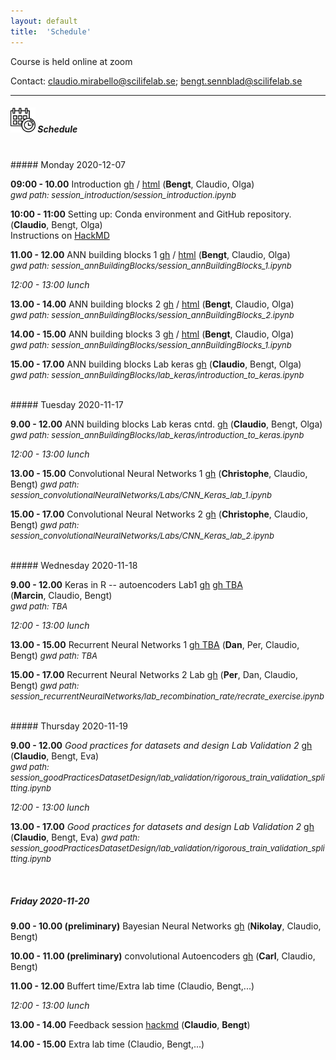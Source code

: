 ```yaml
---
layout: default
title:  'Schedule'
---
```


Course is held online at zoom

Contact: [claudio.mirabello@scilifelab.se](claudio.mirabello@scilifelab.se); [bengt.sennblad@scilifelab.se](bengt.sennblad@scilifelab.se)

----

##### <img border="0" src="icons/schedule-02.svg" width="40" height="40"> Schedule
<br/>
##### Monday 2020-12-07

**09:00 - 10.00** Introduction
[gh](https://github.com/NBISweden/workshop-neural-nets-and-deep-learning/blob/master/session_introduction/session_introduction.ipynb) / [html](session_introduction/session_introduction.html)
(**Bengt**, Claudio, Olga)  
<font size=2> _gwd path: session_introduction/session_introduction.ipynb_ </font>


**10:00 - 11:00** Setting up: Conda environment and GitHub repository.
(**Claudio**, Bengt, Olga)  
Instructions on [HackMD](https://hackmd.io/fZc9DFyDSOO5Kd4RORb4Uw)

**11.00 - 12.00** ANN building blocks 1
[gh](https://github.com/NBISweden/workshop-neural-nets-and-deep-learning/session_annBuildingBlocks/session_annBuildingBlocks_1.ipynb) / [html](session_annBuildingBlocks/session_annBuildingBlocks_1.html)
(**Bengt**, Claudio, Olga)  
<font size=2>_gwd path: session_annBuildingBlocks/session_annBuildingBlocks_1.ipynb_</font>

*12:00 - 13:00 lunch*

**13.00 - 14.00** ANN building blocks 2
[gh](https://github.com/NBISweden/workshop-neural-nets-and-deep-learning/session_annBuildingBlocks/session_annBuildingBlocks_2.ipynb) / [html](session_annBuildingBlocks/session_annBuildingBlocks_2.html)
(**Bengt**, Claudio, Olga)  
<font size=2>_gwd path: session_annBuildingBlocks/session_annBuildingBlocks_2.ipynb_</font>

**14.00 - 15.00** ANN building blocks 3
[gh](https://github.com/NBISweden/workshop-neural-nets-and-deep-learning/session_annBuildingBlocks/session_annBuildingBlocks_3.ipynb) / [html](session_annBuildingBlocks_3.html)
(**Bengt**, Claudio, Olga)  
<font size=2>_gwd path: session_annBuildingBlocks/session_annBuildingBlocks_1.ipynb_</font>

**15.00 - 17.00** ANN building blocks Lab keras
[gh](session_annBuildingBlocks/lab_keras/introduction_to_keras.ipynb)
(**Claudio**, Bengt, Olga)  
<font size=2>_gwd path: session_annBuildingBlocks/lab_keras/introduction_to_keras.ipynb_</font>

<br/>
##### Tuesday 2020-11-17

**9.00 - 12.00** ANN building blocks Lab keras cntd.
[gh](session_annBuildingBlocks/lab_keras/introduction_to_keras.ipynb)
(**Claudio**, Bengt, Olga)  
<font size=2>_gwd path: session_annBuildingBlocks/lab_keras/introduction_to_keras.ipynb_</font>


*12:00 - 13:00 lunch*

**13.00 - 15.00** Convolutional Neural Networks 1 [gh](https://github.com/NBISweden/workshop-neural-nets-and-deep-learning/tree/master/session_convolutionalNeuralNetworks/Labs/CNN_Keras_lab_1.ipynb) (**Christophe**, Claudio, Bengt)
<font size=2>_gwd path: session_convolutionalNeuralNetworks/Labs/CNN_Keras_lab_1.ipynb_</font>

**15.00 - 17.00** Convolutional Neural Networks 2 [gh](https://github.com/NBISweden/workshop-neural-nets-and-deep-learning/tree/master/session_convolutionalNeuralNetworks/Labs/CNN_Keras_lab_2.ipynb) (**Christophe**, Claudio, Bengt)
<font size=2>_gwd path: session_convolutionalNeuralNetworks/Labs/CNN_Keras_lab_2.ipynb_</font>


<br/>
##### Wednesday 2020-11-18

**9.00 - 12.00** Keras in R -- autoencoders Lab1 [gh](session_rAutoencoders/session_rAutoencoders.ipynb)
[gh TBA](TBA)  
(**Marcin**, Claudio, Bengt)  
<font size=2>_gwd path: TBA_</font>

*12:00 - 13:00 lunch*

**13.00 - 15.00** Recurrent Neural Networks 1
[gh TBA](b)
(**Dan**, Per, Claudio, Bengt)
<font size=2>_gwd path: TBA_</font>

**15.00 - 17.00** Recurrent Neural Networks 2 Lab
[gh](https://github.com/NBISweden/workshop-neural-nets-and-deep-learning/blob/master/session_recurrentNeuralNetworks/lab_recombination_rate/recrate_exercise.ipynb)
(**Per**, Dan, Claudio, Bengt)
<font size=2>_gwd path: session_recurrentNeuralNetworks/lab_recombination_rate/recrate_exercise.ipynb_</font>


<br/>
##### Thursday 2020-11-19

**9.00 - 12.00** *Good practices for datasets and design Lab Validation 2* [gh](https://github.com/NBISweden/workshop-neural-nets-and-deep-learning/blob/master/session_goodPracticesDatasetDesign/lab_validation/rigorous_train_validation_splitting.ipynb) (**Claudio**, Bengt, Eva)  
<font size=2>_gwd path: session_goodPracticesDatasetDesign/lab_validation/rigorous_train_validation_splitting.ipynb_</font>

*12:00 - 13:00 lunch*


**13.00 - 17.00** *Good practices for datasets and design Lab Validation 2* [gh](https://github.com/NBISweden/workshop-neural-nets-and-deep-learning/blob/master/session_goodPracticesDatasetDesign/lab_validation/rigorous_train_validation_splitting.ipynb) (**Claudio**, Bengt, Eva)
<font size=2>_gwd path: session_goodPracticesDatasetDesign/lab_validation/rigorous_train_validation_splitting.ipynb_</font>

<br/>

##### Friday 2020-11-20

**9.00 - 10.00 (preliminary)** Bayesian Neural Networks [gh](session_bnn/session_bnn.ipynb) (**Nikolay**, Claudio, Bengt)

**10.00 - 11.00 (preliminary)** convolutional Autoencoders  [gh](session_ca/session_ca.ipynb) (**Carl**, Claudio, Bengt)

**11.00 - 12.00** Buffert time/Extra lab time (Claudio, Bengt,...)

*12:00 - 13:00 lunch*

**13.00 - 14.00** Feedback session [hackmd](session_feedback/session_feedback.xx) (**Claudio**, **Bengt**)

**14.00 - 15.00** Extra lab time (Claudio, Bengt,...)

<br/><br/>
